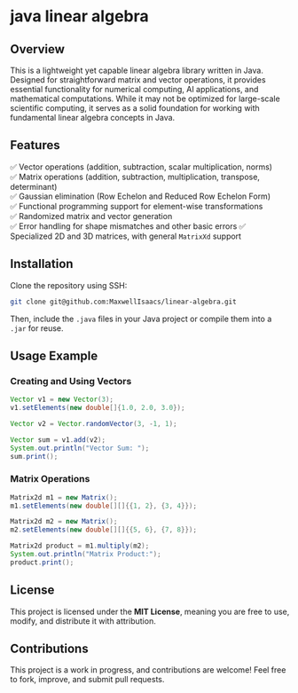 # **java linear algebra**

## **Overview**

This is a lightweight yet capable linear algebra library written in Java. Designed for straightforward matrix and vector operations, it provides essential functionality for numerical computing, AI applications, and mathematical computations. While it may not be optimized for large-scale scientific computing, it serves as a solid foundation for working with fundamental linear algebra concepts in Java.

## **Features**

✅ Vector operations (addition, subtraction, scalar multiplication, norms)  
✅ Matrix operations (addition, subtraction, multiplication, transpose, determinant)  
✅ Gaussian elimination (Row Echelon and Reduced Row Echelon Form)  
✅ Functional programming support for element-wise transformations  
✅ Randomized matrix and vector generation  
✅ Error handling for shape mismatches and other basic errors 
✅ Specialized 2D and 3D matrices, with general `MatrixXd` support  

## **Installation**

Clone the repository using SSH:

```sh
git clone git@github.com:MaxwellIsaacs/linear-algebra.git
```

Then, include the `.java` files in your Java project or compile them into a `.jar` for reuse.

## **Usage Example**

### **Creating and Using Vectors**
```java
Vector v1 = new Vector(3);
v1.setElements(new double[]{1.0, 2.0, 3.0});

Vector v2 = Vector.randomVector(3, -1, 1);

Vector sum = v1.add(v2);
System.out.println("Vector Sum: ");
sum.print();
```

### **Matrix Operations**
```java
Matrix2d m1 = new Matrix();
m1.setElements(new double[][]{{1, 2}, {3, 4}});

Matrix2d m2 = new Matrix();
m2.setElements(new double[][]{{5, 6}, {7, 8}});

Matrix2d product = m1.multiply(m2);
System.out.println("Matrix Product:");
product.print();
```

## **License**

This project is licensed under the **MIT License**, meaning you are free to use, modify, and distribute it with attribution.

## **Contributions**

This project is a work in progress, and contributions are welcome! Feel free to fork, improve, and submit pull requests.

